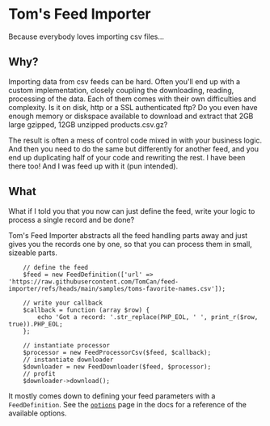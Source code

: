 # Tom's Feed Importer

Because everybody loves importing csv files...

## Why?

Importing data from csv feeds can be hard. Often you'll end up with a custom implementation, closely coupling the 
downloading, reading, processing of the data. Each of them comes with their own difficulties and complexity. Is it on 
disk, http or a SSL authenticated ftp? Do you even have enough memory or diskspace available to download and extract 
that 2GB large gzipped, 12GB unzipped products.csv.gz?  

The result is often a mess of control code mixed in with your business logic. And then you need to do the same but 
differently for another feed, and you end up duplicating half of your code and rewriting the rest. I have been there
too! And I was feed up with it (pun intended).  

## What

What if I told you that you now can just define the feed, write your logic to process a single record and be done?  

Tom's Feed Importer abstracts all the feed handling parts away and just gives you the records one by one, so that you
can process them in small, sizeable parts.

```
    // define the feed
    $feed = new FeedDefinition(['url' => 'https://raw.githubusercontent.com/TomCan/feed-importer/refs/heads/main/samples/toms-favorite-names.csv']);

    // write your callback
    $callback = function (array $row) {
        echo 'Got a record: '.str_replace(PHP_EOL, ' ', print_r($row, true)).PHP_EOL;
    };

    // instantiate processor
    $processor = new FeedProcessorCsv($feed, $callback);
    // instantiate downloader
    $downloader = new FeedDownloader($feed, $processor);
    // profit
    $downloader->download();
```

It mostly comes down to defining your feed parameters with a `FeedDefinition`. See the [`options`](docs/options.md) page in the docs for a 
reference of the available options.